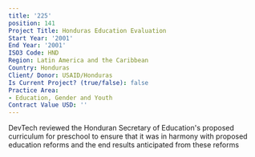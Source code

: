```yaml
---
title: '225'
position: 141
Project Title: Honduras Education Evaluation
Start Year: '2001'
End Year: '2001'
ISO3 Code: HND
Region: Latin America and the Caribbean
Country: Honduras
Client/ Donor: USAID/Honduras
Is Current Project? (true/false): false
Practice Area:
- Education, Gender and Youth
Contract Value USD: ''
---
```


DevTech reviewed the Honduran Secretary of Education's proposed curriculum for preschool to ensure that it was in harmony with proposed education reforms and the end results anticipated from these reforms
